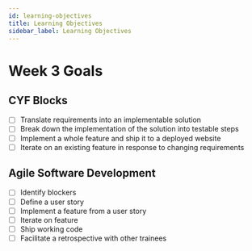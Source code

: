 ```yaml
---
id: learning-objectives
title: Learning Objectives
sidebar_label: Learning Objectives
---
```


# Week 3 Goals

## CYF Blocks

- [ ] Translate requirements into an implementable solution
- [ ] Break down the implementation of the solution into testable steps
- [ ] Implement a whole feature and ship it to a deployed website
- [ ] Iterate on an existing feature in response to changing requirements

## Agile Software Development

- [ ] Identify blockers
- [ ] Define a user story
- [ ] Implement a feature from a user story
- [ ] Iterate on feature
- [ ] Ship working code
- [ ] Facilitate a retrospective with other trainees
